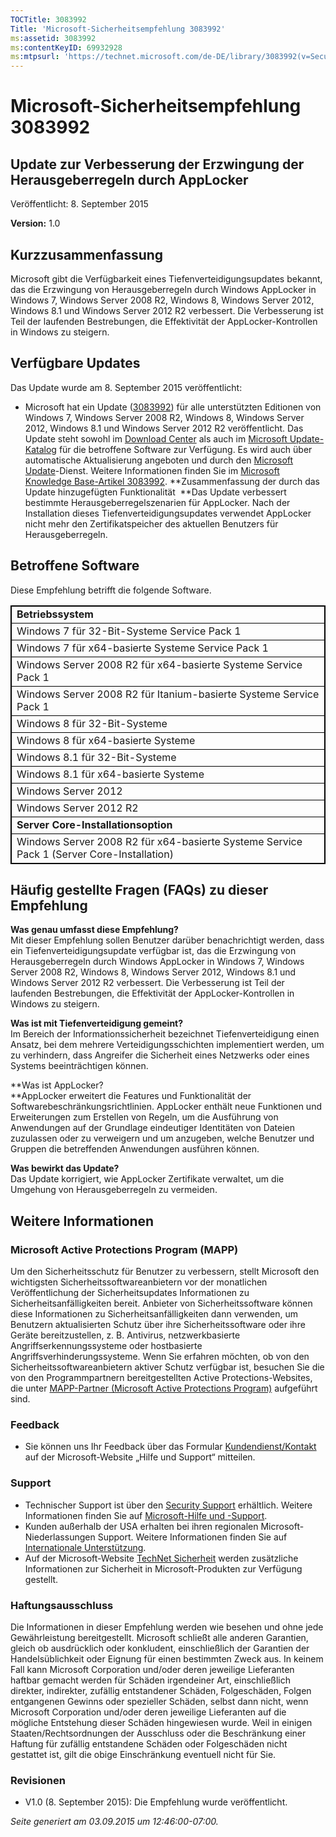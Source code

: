 ```yaml
---
TOCTitle: 3083992
Title: 'Microsoft-Sicherheitsempfehlung 3083992'
ms:assetid: 3083992
ms:contentKeyID: 69932928
ms:mtpsurl: 'https://technet.microsoft.com/de-DE/library/3083992(v=Security.10)'
---
```


Microsoft-Sicherheitsempfehlung 3083992
=======================================

Update zur Verbesserung der Erzwingung der Herausgeberregeln durch AppLocker
----------------------------------------------------------------------------

Veröffentlicht: 8. September 2015

**Version:** 1.0

Kurzzusammenfassung
-------------------

<span id="sectionToggle0"></span>
Microsoft gibt die Verfügbarkeit eines Tiefenverteidigungsupdates bekannt, das die Erzwingung von Herausgeberregeln durch Windows AppLocker in Windows 7, Windows Server 2008 R2, Windows 8, Windows Server 2012, Windows 8.1 und Windows Server 2012 R2 verbessert. Die Verbesserung ist Teil der laufenden Bestrebungen, die Effektivität der AppLocker-Kontrollen in Windows zu steigern.

Verfügbare Updates
------------------

<span id="sectionToggle1"></span>
Das Update wurde am 8. September 2015 veröffentlicht:

-   Microsoft hat ein Update ([3083992](http://support.microsoft.com/de-de/kb/3083992)) für alle unterstützten Editionen von Windows 7, Windows Server 2008 R2, Windows 8, Windows Server 2012, Windows 8.1 und Windows Server 2012 R2 veröffentlicht. Das Update steht sowohl im [Download Center](https://www.microsoft.com/de-de/download/default.aspx) als auch im [Microsoft Update-Katalog](http://catalog.update.microsoft.com/v7/site/install.aspx) für die betroffene Software zur Verfügung. Es wird auch über automatische Aktualisierung angeboten und durch den [Microsoft Update](http://update.microsoft.com/microsoftupdate/v6/vistadefault.aspx?ln=de-de)-Dienst. Weitere Informationen finden Sie im [Microsoft Knowledge Base-Artikel 3083992](http://support.microsoft.com/de-de/kb/3083992).
    **Zusammenfassung der durch das Update hinzugefügten Funktionalität 
    **Das Update verbessert bestimmte Herausgeberregelszenarien für AppLocker. Nach der Installation dieses Tiefenverteidigungsupdates verwendet AppLocker nicht mehr den Zertifikatspeicher des aktuellen Benutzers für Herausgeberregeln.

Betroffene Software
-------------------

<span id="sectionToggle2"></span>
Diese Empfehlung betrifft die folgende Software.

 
<table style="border:1px solid black;">
<colgroup>
<col width="100%" />
</colgroup>
<tbody>
<tr class="odd">
<td style="border:1px solid black;"><strong>Betriebssystem</strong></td>
</tr>
<tr class="even">
<td style="border:1px solid black;">Windows 7 für 32-Bit-Systeme Service Pack 1</td>
</tr>
<tr class="odd">
<td style="border:1px solid black;">Windows 7 für x64-basierte Systeme Service Pack 1</td>
</tr>
<tr class="even">
<td style="border:1px solid black;">Windows Server 2008 R2 für x64-basierte Systeme Service Pack 1</td>
</tr>
<tr class="odd">
<td style="border:1px solid black;">Windows Server 2008 R2 für Itanium-basierte Systeme Service Pack 1</td>
</tr>
<tr class="even">
<td style="border:1px solid black;">Windows 8 für 32-Bit-Systeme</td>
</tr>
<tr class="odd">
<td style="border:1px solid black;">Windows 8 für x64-basierte Systeme</td>
</tr>
<tr class="even">
<td style="border:1px solid black;">Windows 8.1 für 32-Bit-Systeme</td>
</tr>
<tr class="odd">
<td style="border:1px solid black;">Windows 8.1 für x64-basierte Systeme</td>
</tr>
<tr class="even">
<td style="border:1px solid black;">Windows Server 2012</td>
</tr>
<tr class="odd">
<td style="border:1px solid black;">Windows Server 2012 R2</td>
</tr>
<tr class="even">
<td style="border:1px solid black;"><strong>Server Core-Installationsoption</strong></td>
</tr>
<tr class="odd">
<td style="border:1px solid black;">Windows Server 2008 R2 für x64-basierte Systeme Service Pack 1 (Server Core-Installation)</td>
</tr>
</tbody>
</table>
  
Häufig gestellte Fragen (FAQs) zu dieser Empfehlung  
---------------------------------------------------
  
<span id="sectionToggle3"></span>
**Was genau umfasst diese Empfehlung?**   
Mit dieser Empfehlung sollen Benutzer darüber benachrichtigt werden, dass ein Tiefenverteidigungsupdate verfügbar ist, das die Erzwingung von Herausgeberregeln durch Windows AppLocker in Windows 7, Windows Server 2008 R2, Windows 8, Windows Server 2012, Windows 8.1 und Windows Server 2012 R2 verbessert. Die Verbesserung ist Teil der laufenden Bestrebungen, die Effektivität der AppLocker-Kontrollen in Windows zu steigern.
  
**Was ist mit Tiefenverteidigung gemeint?**   
Im Bereich der Informationssicherheit bezeichnet Tiefenverteidigung einen Ansatz, bei dem mehrere Verteidigungsschichten implementiert werden, um zu verhindern, dass Angreifer die Sicherheit eines Netzwerks oder eines Systems beeinträchtigen können.
  
**Was ist AppLocker?   
**AppLocker erweitert die Features und Funktionalität der Softwarebeschränkungsrichtlinien. AppLocker enthält neue Funktionen und Erweiterungen zum Erstellen von Regeln, um die Ausführung von Anwendungen auf der Grundlage eindeutiger Identitäten von Dateien zuzulassen oder zu verweigern und um anzugeben, welche Benutzer und Gruppen die betreffenden Anwendungen ausführen können.
  
**Was bewirkt das Update?**  
Das Update korrigiert, wie AppLocker Zertifikate verwaltet, um die Umgehung von Herausgeberregeln zu vermeiden.
  
Weitere Informationen  
---------------------
  
<span id="sectionToggle4"></span>
### Microsoft Active Protections Program (MAPP)
  
Um den Sicherheitsschutz für Benutzer zu verbessern, stellt Microsoft den wichtigsten Sicherheitssoftwareanbietern vor der monatlichen Veröffentlichung der Sicherheitsupdates Informationen zu Sicherheitsanfälligkeiten bereit. Anbieter von Sicherheitssoftware können diese Informationen zu Sicherheitsanfälligkeiten dann verwenden, um Benutzern aktualisierten Schutz über ihre Sicherheitssoftware oder ihre Geräte bereitzustellen, z. B. Antivirus, netzwerkbasierte Angriffserkennungssysteme oder hostbasierte Angriffsverhinderungssysteme. Wenn Sie erfahren möchten, ob von den Sicherheitssoftwareanbietern aktiver Schutz verfügbar ist, besuchen Sie die von den Programmpartnern bereitgestellten Active Protections-Websites, die unter [MAPP-Partner (Microsoft Active Protections Program)](http://technet.microsoft.com/de-de/security/dn467918) aufgeführt sind.
  
### Feedback
  
-   Sie können uns Ihr Feedback über das Formular [Kundendienst/Kontakt](http://support.microsoft.com/de-de/kb/?scid=sw;en;1257&amp;showpage=1&amp;ws=technet&amp;sd=tech) auf der Microsoft-Website „Hilfe und Support“ mitteilen.
  
### Support
  
-   Technischer Support ist über den [Security Support](https://consumersecuritysupport.microsoft.com/default.aspx?mkt=de-de) erhältlich. Weitere Informationen finden Sie auf [Microsoft-Hilfe und -Support](https://support.microsoft.com/de-de).  
-   Kunden außerhalb der USA erhalten bei ihren regionalen Microsoft-Niederlassungen Support. Weitere Informationen finden Sie auf [Internationale Unterstützung](http://go.microsoft.com/fwlink/?linkid=21155).  
-   Auf der Microsoft-Website [TechNet Sicherheit](http://technet.microsoft.com/de-de/security/default.aspx) werden zusätzliche Informationen zur Sicherheit in Microsoft-Produkten zur Verfügung gestellt.
  
### Haftungsausschluss
  
Die Informationen in dieser Empfehlung werden wie besehen und ohne jede Gewährleistung bereitgestellt. Microsoft schließt alle anderen Garantien, gleich ob ausdrücklich oder konkludent, einschließlich der Garantien der Handelsüblichkeit oder Eignung für einen bestimmten Zweck aus. In keinem Fall kann Microsoft Corporation und/oder deren jeweilige Lieferanten haftbar gemacht werden für Schäden irgendeiner Art, einschließlich direkter, indirekter, zufällig entstandener Schäden, Folgeschäden, Folgen entgangenen Gewinns oder spezieller Schäden, selbst dann nicht, wenn Microsoft Corporation und/oder deren jeweilige Lieferanten auf die mögliche Entstehung dieser Schäden hingewiesen wurde. Weil in einigen Staaten/Rechtsordnungen der Ausschluss oder die Beschränkung einer Haftung für zufällig entstandene Schäden oder Folgeschäden nicht gestattet ist, gilt die obige Einschränkung eventuell nicht für Sie.
  
### Revisionen
  
-   V1.0 (8. September 2015): Die Empfehlung wurde veröffentlicht.
  
*Seite generiert am 03.09.2015 um 12:46:00-07:00.*
